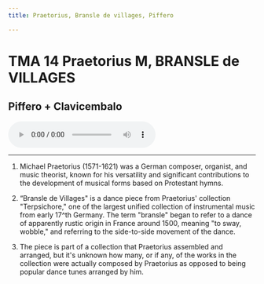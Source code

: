 ```yaml
---
title: Praetorius, Bransle de villages, Piffero

---
```


# TMA 14 Praetorius M, BRANSLE de VILLAGES


Piffero + Clavicembalo    
---   

 <audio controls>
  <source src="/assets/recs/Bransle_de_Garage.mp3" type="audio/mpeg">
Your browser does not support the audio element.
</audio>

---   


1. Michael Praetorius (1571-1621) was a German composer, organist, and music theorist, known for his versatility and significant contributions to the development of musical forms based on Protestant hymns. 

2. “Bransle de Villages" is a dance piece from Praetorius' collection "Terpsichore," one of the largest unified collection of instrumental music from early 17^th Germany. The term "bransle" began to refer to a dance of apparently rustic origin in France around 1500, meaning "to sway, wobble," and referring to the side-to-side movement of the dance.

3. The piece is part of a collection that Praetorius assembled and arranged, but it's unknown how many, or if any, of the works in the collection were actually composed by Praetorius as opposed to being popular dance tunes arranged by him.


